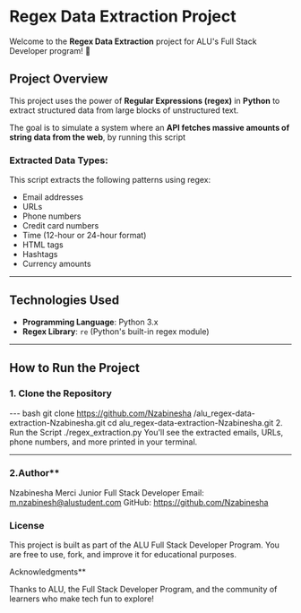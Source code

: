 # Regex Data Extraction Project

Welcome to the **Regex Data Extraction** project for ALU's Full Stack Developer program! 🎉

## Project Overview

This project uses the power of **Regular Expressions (regex)** in **Python** to extract structured data from large blocks of unstructured text.

The goal is to simulate a system where an **API fetches massive amounts of string data from the web**, by running this script 

###  Extracted Data Types:

This script extracts the following patterns using regex:

-  Email addresses
-  URLs
-  Phone numbers
-  Credit card numbers
- Time (12-hour or 24-hour format)
-  HTML tags
-  Hashtags
-  Currency amounts

---

##  Technologies Used

- **Programming Language**: Python 3.x
- **Regex Library**: `re` (Python's built-in regex module)

---

##  How to Run the Project

### 1. Clone the Repository
--- bash
git clone https://github.com/Nzabinesha /alu_regex-data-extraction-Nzabinesha.git
cd alu_regex-data-extraction-Nzabinesha.git
2. Run the Script
./regex_extraction.py
You'll see the extracted emails, URLs, phone numbers, and more printed in your terminal.


 
---
### 2.Author**
Nzabinesha Merci 
Junior Full Stack Developer
Email: m.nzabinesh@alustudent.com
GitHub: https://github.com/Nzabinesha 

### License

This project is built as part of the ALU Full Stack Developer Program.
You are free to use, fork, and improve it for educational purposes.

Acknowledgments**

Thanks to ALU, the Full Stack Developer Program, and the community of learners who make tech fun to explore!


